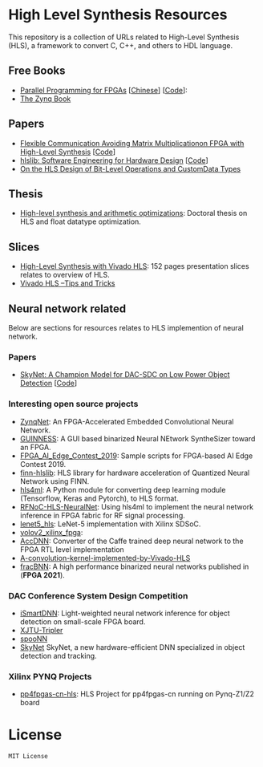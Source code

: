 # High Level Synthesis Resources #

This repository is a collection of URLs related to High-Level Synthesis (HLS), a framework to convert C, C++, and others to HDL language.

## Free Books ##

* [Parallel Programming for FPGAs](https://arxiv.org/abs/1805.03648) [[Chinese](https://github.com/xupsh/pp4fpgas-cn)] [[Code](https://github.com/KastnerRG/pp4fpgas)]:
* [The Zynq Book](http://www.zynqbook.com/)

## Papers ##

- [Flexible Communication Avoiding Matrix Multiplicationon FPGA with High-Level Synthesis](https://spcl.inf.ethz.ch/Publications/.pdf/gemm-fpga.pdf) [[Code](https://github.com/spcl/gemm_hls)]
- [hlslib: Software Engineering for Hardware Design](https://arxiv.org/pdf/1910.04436.pdf) [[Code](https://github.com/definelicht/hlslib)]
- [On the HLS Design of Bit-Level Operations and CustomData Types](https://www.research.manchester.ac.uk/portal/files/58273133/FSP2017.pdf)

## Thesis ##
- [High-level synthesis and arithmetic optimizations](https://hal.archives-ouvertes.fr/tel-02420901v2/document): Doctoral thesis on HLS and float datatype optimization.

## Slices ##

- [High-Level Synthesis with Vivado HLS](http://home.mit.bme.hu/~szanto/education/vimima15/heterogen_xilinx_hls.pdf): 152 pages presentation slices relates to overview of HLS.
- [Vivado HLS –Tips and Tricks](https://www.xilinx.com/publications/events/developer-forum/2018-frankfurt/hls-tips-and-tricks.pdf)

##  Neural network related ##
Below are sections for resources relates to HLS implemention of neural network.

### Papers ###

- [SkyNet: A Champion Model for DAC-SDC on Low Power Object Detection](https://arxiv.org/pdf/1906.10327.pdf) [[Code](https://github.com/TomG008/SkyNet)]

### Interesting open source projects ###

* [ZynqNet](https://github.com/dgschwend/zynqnet): An FPGA-Accelerated Embedded Convolutional Neural Network.
* [GUINNESS](https://github.com/HirokiNakahara/GUINNESS): A GUI based binarized Neural NEtwork SyntheSizer toward an FPGA.
* [FPGA_AI_Edge_Contest_2019](https://github.com/HirokiNakahara/FPGA_AI_Edge_Contest_2019): Sample scripts for FPGA-based AI Edge Contest 2019.
* [finn-hlslib](https://github.com/Xilinx/finn-hlslib): HLS library for hardware acceleration of Quantized Neural Network using FINN.
* [hls4ml](https://github.com/hls-fpga-machine-learning/hls4ml): A Python module for converting deep learning module (Tensorflow, Keras and Pytorch), to HLS format.
* [RFNoC-HLS-NeuralNet](https://github.com/Xilinx/RFNoC-HLS-NeuralNet): Using hls4ml to implement the neural network inference in FPGA fabric for RF signal processing.
* [lenet5_hls](https://github.com/changwoolee/lenet5_hls): LeNet-5 implementation with Xilinx SDSoC.
* [yolov2_xilinx_fpga](https://github.com/dhm2013724/yolov2_xilinx_fpga):
* [AccDNN](https://github.com/IBM/AccDNN): Converter of the Caffe trained deep neural network to the FPGA RTL level implementation
* [A-convolution-kernel-implemented-by-Vivado-HLS](https://github.com/lirui-shanghaitech/A-convolution-kernel-implemented-by-Vivado-HLS)
* [fracBNN](https://github.com/cornell-zhang/FracBNN): A high performance binarized neural networks published in (**FPGA 2021**). 

### DAC Conference System Design Competition ###

* [iSmartDNN](https://github.com/onioncc/iSmartDNN): Light-weighted neural network inference for object detection on small-scale FPGA board.
* [XJTU-Tripler](https://github.com/venturezhao/XJTU-Tripler)
* [spooNN](https://github.com/fpgasystems/spooNN)
* [SkyNet](https://github.com/TomG008/SkyNet) SkyNet, a new hardware-efficient DNN specialized in object detection and tracking.

### Xilinx PYNQ Projects ###

* [pp4fpgas-cn-hls](https://github.com/xupsh/pp4fpgas-cn-hls): HLS Project for pp4fpgas-cn running on Pynq-Z1/Z2 board


# License #
```
MIT License
```
